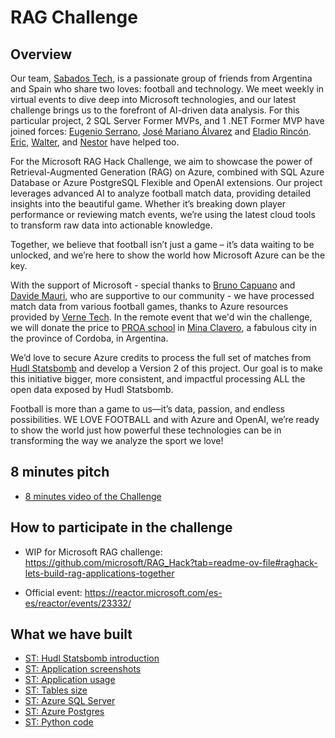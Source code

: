 # RAG Challenge

## Overview

Our team, [Sabados Tech](https://www.youtube.com/channel/UCw89YeTGdK74ZZ97_xcI2FA), is a passionate group of friends from Argentina and Spain who share two loves: football and technology. We meet weekly in virtual events to dive deep into Microsoft technologies, and our latest challenge brings us to the forefront of AI-driven data analysis. For this particular project, 2 SQL Server Former MVPs, and 1 .NET Former MVP have joined forces: [Eugenio Serrano](https://www.linkedin.com/in/eugenio-serrano/), [José Mariano Álvarez](https://www.linkedin.com/in/josemarianoalvarez/) and [Eladio Rincón](https://www.linkedin.com/in/erincon/). [Eric](https://github.com/eric-net), [Walter](https://github.com/Exodo77), and [Nestor](https://github.com/nnarvaez) have helped too.

For the Microsoft RAG Hack Challenge, we aim to showcase the power of Retrieval-Augmented Generation (RAG) on Azure, combined with SQL Azure Database or Azure PostgreSQL Flexible and OpenAI extensions. Our project leverages advanced AI to analyze football match data, providing detailed insights into the beautiful game. Whether it’s breaking down player performance or reviewing match events, we’re using the latest cloud tools to transform raw data into actionable knowledge.

Together, we believe that football isn’t just a game – it’s data waiting to be unlocked, and we’re here to show the world how Microsoft Azure can be the key.

With the support of Microsoft - special thanks to [Bruno Capuano](https://x.com/elbruno) and  [Davide Mauri](https://x.com/mauridb), who are supportive to our community - we have processed match data from various football games, thanks to Azure resources provided by [Verne Tech](https://www.vernegroup.com/). In the remote event that we'd win the challenge, we will donate the price to [PROA school](https://www.cba.gov.ar/escuelas-proa/) in [Mina Clavero](https://www.minaclavero.gov.ar/), a fabulous city in the province of Cordoba, in Argentina.

We’d love to secure Azure credits to process the full set of matches from [Hudl Statsbomb](https://github.com/statsbomb/open-data) and develop a Version 2 of this project. Our goal is to make this initiative bigger, more consistent, and impactful processing ALL the open data exposed by Hudl Statsbomb.

Football is more than a game to us—it’s data, passion, and endless possibilities. WE LOVE FOOTBALL and with Azure and OpenAI, we’re ready to show the world just how powerful these technologies can be in transforming the way we analyze the sport we love!

## 8 minutes pitch

- [8 minutes video of the Challenge](./RAG-Challenge_Sabados_Tech.mp4)

## How to participate in the challenge

- WIP for Microsoft RAG challenge:
<https://github.com/microsoft/RAG_Hack?tab=readme-ov-file#raghack-lets-build-rag-applications-together>

- Official event: <https://reactor.microsoft.com/es-es/reactor/events/23332/>

## What we have built

- [ST: Hudl Statsbomb introduction](./docs/statsbomb-intro.md)
- [ST: Application screenshots](./docs/app-screenshots.md)
- [ST: Application usage](./docs/app-use-case.md)
- [ST: Tables size](./docs/data-distribution.md)
- [ST: Azure SQL Server](./docs/azure-sqlserver.md)
- [ST: Azure Postgres](./docs/azure-postgres.md)
- [ST: Python code](./docs/python-code.md)
